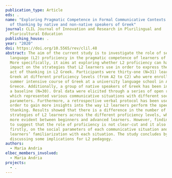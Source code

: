 ```yaml
---
publication_type: Article
eds: .
name: "Exploring Pragmatic Competence in Formal Communicative Contexts: The case
  of thanking by native and non-native speakers of Greek"
journal: CLIL Journal of Innovation and Research in Plurilingual and
  Pluricultural Education
publishing_house: .
year: "2020"
doi: https://doi.org/10.5565/rev/clil.48
abstract: The aim of the current study is to investigate the role of second
  language (L2) proficiency in the pragmatic competence of learners of L2 Greek.
  More specifically, it aims at exploring whether L2 proficiency can have an
  impact on the strategies that L2 learners use in order to express the speech
  act of thanking in L2 Greek. Participants were thirty-one (N=31) learners of
  Greek at different proficiency levels (from A2 to C2) who were enrolled in a
  summer intensive course of Greek at a university language school in Athens,
  Greece. Additionally, a group of native speakers of Greek has been included as
  a baseline (N=30). Oral data were elicited through a series of open role plays
  which represented various communicative situations with different social
  parameters. Furthermore, a retrospective verbal protocol has been used in
  order to gain more insights into the way L2 learners perform the speech act of
  thanking. Results showed that there is a difference in the number of
  strategies of L2 learners across the different proficiency levels, which is
  more evident between beginners and advanced learners. However, findings seem
  to suggest that the role of proficiency is not clear-cut and it also depends,
  firstly, on the social parameters of each communicative situation and also on
  learners’ familiarization with each situation. The study concludes by
  discussing some implications for L2 pedagogy.
authors:
  - Maria Andria
elbec_members_involved:
  - Maria Andria
projects:
  - .
---
```

